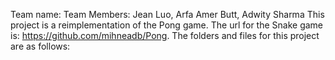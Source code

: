 Team name: 
Team Members: Jean Luo, Arfa Amer Butt, Adwity Sharma
This project is a reimplementation of the Pong game. The url for the Snake game is: https://github.com/mihneadb/Pong.
The folders and files for this project are as follows:
